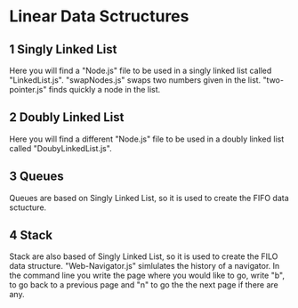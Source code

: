 # Linear Data Sctructures
## 1 Singly Linked List
Here you will find a "Node.js" file to be used in a singly linked list called "LinkedList.js".
"swapNodes.js" swaps two numbers given in the list.
"two-pointer.js" finds quickly a node in the list.
## 2 Doubly Linked List
Here you will find a different "Node.js" file to be used in a doubly linked list called "DoubyLinkedList.js".
## 3 Queues
Queues are based on Singly Linked List, so it is used to create the FIFO data sctucture.
## 4 Stack
Stack are also based of Singly Linked List, so it is used to create the FILO data structure.
"Web-Navigator.js" simlulates the history of a navigator. In the command line you write the page where you would like to go, write "b", to go back to a previous page and "n" to go the the next page if there are any.